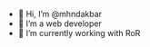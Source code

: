- 👋 Hi, I’m @mhndakbar
- 👀 I’m a web developer
- 🌱 I’m currently working with RoR

<!---
mhndakbar/mhndakbar is a ✨ special ✨ repository because its `README.md` (this file) appears on your GitHub profile.
You can click the Preview link to take a look at your changes.
--->
